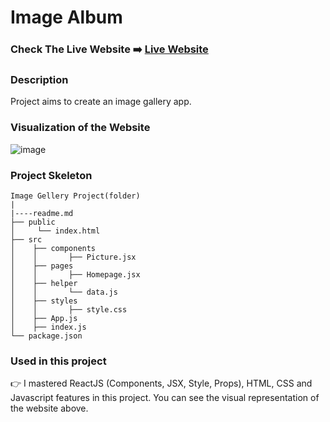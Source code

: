 # Image Album

### Check The Live Website ➡️ [Live Website](https://sekunev.github.io/Image-Album/)

### Description

Project aims to create an image gallery app.

### Visualization of the Website

![image](https://user-images.githubusercontent.com/101554737/194276260-a7d5823d-115c-4822-b001-ae5ea5107689.png)

### Project Skeleton

```
Image Gellery Project(folder)
|
|----readme.md 
├── public
│     └── index.html
├── src
│    ├── components
│    │       ├── Picture.jsx
│    ├── pages
│    │       ├── Homepage.jsx
│    ├── helper
│    │       └── data.js
│    ├── styles
│    │       ├── style.css
│    ├── App.js
│    ├── index.js
└── package.json
```

### Used in this project

👉 I mastered ReactJS (Components, JSX, Style, Props), HTML, CSS and Javascript features in this project. You can see the visual representation of the website above.
